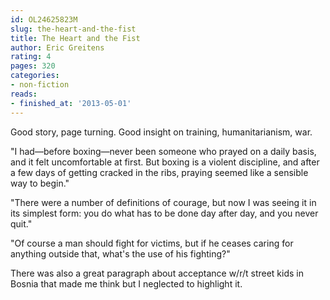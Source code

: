 ```yaml
---
id: OL24625823M
slug: the-heart-and-the-fist
title: The Heart and the Fist
author: Eric Greitens
rating: 4
pages: 320
categories:
- non-fiction
reads:
- finished_at: '2013-05-01'
---
```

Good story, page turning. Good insight on training, humanitarianism, war.

"I had—before boxing—never been someone who prayed on a daily basis, and it felt uncomfortable at first. But boxing is a violent discipline, and after a few days of getting cracked in the ribs, praying seemed like a sensible way to begin."

"There were a number of definitions of courage, but now I was seeing it in its simplest form: you do what has to be done day after day, and you never quit."

"Of course a man should fight for victims, but if he ceases caring for anything outside that, what's the use of his fighting?"

There was also a great paragraph about acceptance w/r/t street kids in Bosnia that made me think but I neglected to highlight it.
